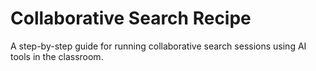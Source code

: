 # Collaborative Search Recipe

A step-by-step guide for running collaborative search sessions using AI tools in the classroom.
